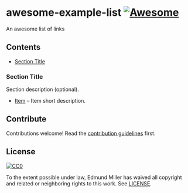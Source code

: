 # awesome-example-list [![Awesome][awesome-badge]](https://github.com/sindresorhus/awesome)

An awesome list of links

## Contents
- [Section Title](#section-title)

### Section Title
Section description (optional).

- [Item](https://github.com/Pawamoy/cookiecutter-awesome) – Item short description.

## Contribute
Contributions welcome! Read the [contribution guidelines](CONTRIBUTING.md) first.

## License
[![CC0](http://mirrors.creativecommons.org/presskit/buttons/88x31/svg/cc-zero.svg)](https://creativecommons.org/publicdomain/zero/1.0/)

To the extent possible under law, Edmund Miller has waived all copyright
and related or neighboring rights to this work. See [LICENSE](LICENSE).

[awesome-badge]: https://cdn.rawgit.com/sindresorhus/awesome/d7305f38d29fed78fa85652e3a63e154dd8e8829/media/badge.svg
